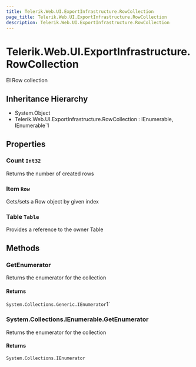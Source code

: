 ```yaml
---
title: Telerik.Web.UI.ExportInfrastructure.RowCollection
page_title: Telerik.Web.UI.ExportInfrastructure.RowCollection
description: Telerik.Web.UI.ExportInfrastructure.RowCollection
---
```


# Telerik.Web.UI.ExportInfrastructure.RowCollection

EI Row collection

## Inheritance Hierarchy

* System.Object
* Telerik.Web.UI.ExportInfrastructure.RowCollection : IEnumerable, IEnumerable`1

## Properties

###  Count `Int32`

Returns the number of created rows

###  Item `Row`

Gets/sets a Row object by given index

###  Table `Table`

Provides a reference to the owner Table

## Methods

###  GetEnumerator

Returns the enumerator for the collection

#### Returns

`System.Collections.Generic.IEnumerator`1` 

###  System.Collections.IEnumerable.GetEnumerator

Returns the enumerator for the collection

#### Returns

`System.Collections.IEnumerator` 

